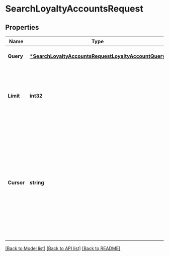 # SearchLoyaltyAccountsRequest

## Properties
Name | Type | Description | Notes
------------ | ------------- | ------------- | -------------
**Query** | [***SearchLoyaltyAccountsRequestLoyaltyAccountQuery**](SearchLoyaltyAccountsRequestLoyaltyAccountQuery.md) |  | [optional] [default to null]
**Limit** | **int32** | The maximum number of results to include in the response. The default value is 30. | [optional] [default to null]
**Cursor** | **string** | A pagination cursor returned by a previous call to  this endpoint. Provide this to retrieve the next set of  results for the original query.  For more information,  see [Pagination](https://developer.squareup.com/docs/build-basics/common-api-patterns/pagination). | [optional] [default to null]

[[Back to Model list]](../README.md#documentation-for-models) [[Back to API list]](../README.md#documentation-for-api-endpoints) [[Back to README]](../README.md)

